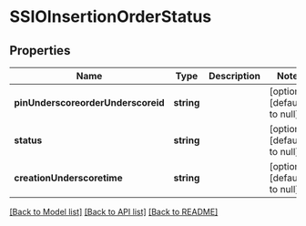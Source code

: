 # SSIOInsertionOrderStatus

## Properties
Name | Type | Description | Notes
------------ | ------------- | ------------- | -------------
**pinUnderscoreorderUnderscoreid** | **string** |  | [optional] [default to null]
**status** | **string** |  | [optional] [default to null]
**creationUnderscoretime** | **string** |  | [optional] [default to null]

[[Back to Model list]](../README.md#documentation-for-models) [[Back to API list]](../README.md#documentation-for-api-endpoints) [[Back to README]](../README.md)


